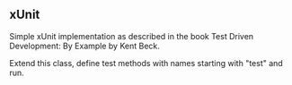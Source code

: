 ## xUnit

Simple xUnit implementation as described in the book Test Driven Development: By Example by Kent Beck.

Extend this class, define test methods with names starting with "test" and run.
